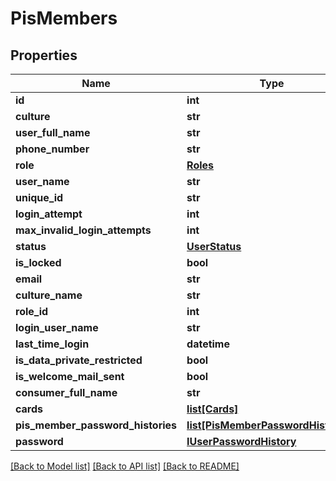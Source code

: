 # PisMembers

## Properties
Name | Type | Description | Notes
------------ | ------------- | ------------- | -------------
**id** | **int** |  | 
**culture** | **str** |  | [optional] 
**user_full_name** | **str** |  | [optional] 
**phone_number** | **str** |  | [optional] 
**role** | [**Roles**](Roles.md) |  | [optional] 
**user_name** | **str** |  | [optional] 
**unique_id** | **str** |  | [optional] 
**login_attempt** | **int** |  | 
**max_invalid_login_attempts** | **int** |  | 
**status** | [**UserStatus**](UserStatus.md) |  | 
**is_locked** | **bool** |  | 
**email** | **str** |  | [optional] 
**culture_name** | **str** |  | [optional] 
**role_id** | **int** |  | 
**login_user_name** | **str** |  | [optional] 
**last_time_login** | **datetime** |  | 
**is_data_private_restricted** | **bool** |  | 
**is_welcome_mail_sent** | **bool** |  | 
**consumer_full_name** | **str** |  | [optional] 
**cards** | [**list[Cards]**](Cards.md) |  | [optional] 
**pis_member_password_histories** | [**list[PisMemberPasswordHistories]**](PisMemberPasswordHistories.md) |  | [optional] 
**password** | [**IUserPasswordHistory**](IUserPasswordHistory.md) |  | [optional] 

[[Back to Model list]](../README.md#documentation-for-models) [[Back to API list]](../README.md#documentation-for-api-endpoints) [[Back to README]](../README.md)


